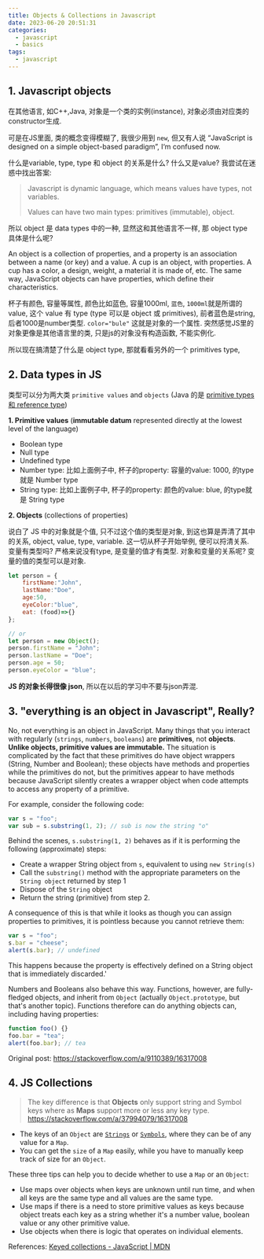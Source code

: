 ```yaml
---
title: Objects & Collections in Javascript
date: 2023-06-20 20:51:31
categories:
  - javascript
  - basics
tags:
  - javascript
---
```


## 1. Javascript objects

在其他语言, 如C++,Java, 对象是一个类的实例(instance), 对象必须由对应类的constructor生成. 

可是在JS里面, 类的概念变得模糊了, 我很少用到 `new`, 但又有人说 “JavaScript is designed on a simple object-based paradigm”, I‘m confused now. 

什么是variable, type, type 和 object 的关系是什么? 什么又是value? 我尝试在迷惑中找出答案:

> Javascript is dynamic language, which means values have types, not variables. 
>
> Values can have two main types: primitives (immutable), object. 

所以 object 是 data types 中的一种, 显然这和其他语言不一样, 那 object type 具体是什么呢? 

An object is a collection of properties, and a property is an association between a name (or key) and a value. A cup is an object, with properties. A cup has a color, a design, weight, a material it is made of, etc. The same way, JavaScript objects can have properties, which define their characteristics. 

杯子有颜色, 容量等属性, 颜色比如蓝色, 容量1000ml, `蓝色`, `1000ml`就是所谓的 value, 这个 value 有 type (type 可以是 object 或 primitives), 前者蓝色是string, 后者1000是number类型. `color="bule"` 这就是对象的一个属性. 突然感觉JS里的对象更像是其他语言里的类, 只是js的对象没有构造函数, 不能实例化. 

所以现在搞清楚了什么是 object type, 那就看看另外的一个 primitives type, 

## 2. Data types in JS

类型可以分为两大类 `primitive values` and `objects` (Java 的是 [primitive types 和 reference type](https://davidzhu.xyz/post/java/basics/006-variables-vs-references/))

**1. Primitive values** (**immutable datum** represented directly at the lowest level of the language)

+ Boolean type
+ Null type
+ Undefined type
+ Number type: 比如上面例子中, 杯子的property: 容量的value: 1000, 的type就是 Number type
+ String type: 比如上面例子中, 杯子的property: 颜色的value: blue, 的type就是 String type

**2. Objects** (collections of properties)

说白了 JS 中的对象就是个值, 只不过这个值的类型是对象, 到这也算是弄清了其中的关系, object, value, type, variable. 这一切从杯子开始举例, 便可以捋清关系. 变量有类型吗? 严格来说没有type, 是变量的值才有类型. 对象和变量的关系呢? 变量的值的类型可以是对象. 

```js
let person = {
    firstName:"John", 
    lastName:"Doe", 
    age:50, 
    eyeColor:"blue", 
    eat: (food)=>{}
};

// or
let person = new Object();
person.firstName = "John";
person.lastName = "Doe";
person.age = 50;
person.eyeColor = "blue";
```

**JS 的对象长得很像 json**, 所以在以后的学习中不要与json弄混. 

## 3. "everything is an object in Javascript", Really? 

No, not everything is an object in JavaScript. Many things that you interact with regularly (`strings`, `numbers`, `booleans`) are **primitives**, not **objects**. **Unlike objects, primitive values are immutable.** The situation is complicated by the fact that these primitives do have object wrappers (String, Number and Boolean); these objects have methods and properties while the primitives do not, but the primitives appear to have methods because JavaScript silently creates a wrapper object when code attempts to access any property of a primitive.

For example, consider the following code:

```js
var s = "foo";
var sub = s.substring(1, 2); // sub is now the string "o"
```

Behind the scenes, `s.substring(1, 2)` behaves as if it is performing the following (approximate) steps:

+ Create a wrapper String object from `s`, equivalent to using `new String(s)`
+ Call the `substring()` method with the appropriate parameters on the `String object` returned by step 1
+ Dispose of the `String` object
+ Return the string (primitive) from step 2.

A consequence of this is that while it looks as though you can assign properties to primitives, it is pointless because you cannot retrieve them:

```js
var s = "foo";
s.bar = "cheese";
alert(s.bar); // undefined
```

This happens because the property is effectively defined on a String object that is immediately discarded.'

Numbers and Booleans also behave this way. Functions, however, are fully-fledged objects, and inherit from `Object` (actually `Object.prototype`, but that's another topic). Functions therefore can do anything objects can, including having properties:

```js
function foo() {}
foo.bar = "tea";
alert(foo.bar); // tea
```

Original post: https://stackoverflow.com/a/9110389/16317008

## 4. JS Collections

> The key difference is that **Objects** only support string and Symbol keys where as **Maps** support more or less any key type. https://stackoverflow.com/a/37994079/16317008

- The keys of an `Object` are [`Strings`](https://developer.mozilla.org/en-US/docs/Web/JavaScript/Reference/Global_Objects/String) or [`Symbols`](https://developer.mozilla.org/en-US/docs/Web/JavaScript/Reference/Global_Objects/Symbol), where they can be of any value for a `Map`.
- You can get the `size` of a `Map` easily, while you have to manually keep track of size for an `Object`.

These three tips can help you to decide whether to use a `Map` or an `Object`:

- Use maps over objects when keys are unknown until run time, and when all keys are the same type and all values are the same type.
- Use maps if there is a need to store primitive values as keys because object treats each key as a string whether it's a number value, boolean value or any other primitive value.
- Use objects when there is logic that operates on individual elements.

References: [Keyed collections - JavaScript | MDN](https://developer.mozilla.org/en-US/docs/Web/JavaScript/Guide/Keyed_collections)